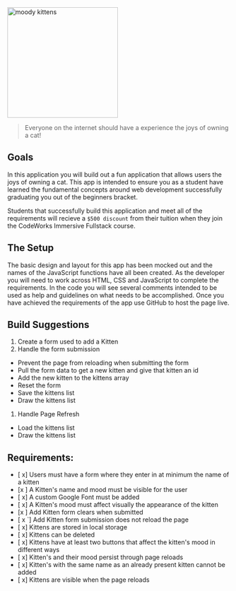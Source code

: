 <div class="text-center">
	<img src="https://codeworks.blob.core.windows.net/public/assets/img/projects/moody-logo.png" alt="moody kittens" height="250">
</div>

> Everyone on the internet should have a experience the joys of owning a cat!

## Goals

In this application you will build out a fun application that allows users the joys of owning a cat. This app is intended to ensure you as a student have learned the fundamental concepts around web development successfully graduating you out of the beginners bracket.

Students that successfully build this application and meet all of the requirements will recieve a `$500 discount` from their tuition when they join the CodeWorks Immersive Fullstack course.

## The Setup

The basic design and layout for this app has been mocked out and the names of the JavaScript functions have all been created. As the developer you will need to work across HTML, CSS and JavaScript to complete the requirements. In the code you will see several comments intended to be used as help and guidelines on what needs to be accomplished. Once you have achieved the requirements of the app use GitHub to host the page live.

## Build Suggestions

1. Create a form used to add a Kitten
1. Handle the form submission

- Prevent the page from reloading when submitting the form
- Pull the form data to get a new kitten and give that kitten an id
- Add the new kitten to the kittens array
- Reset the form
- Save the kittens list
- Draw the kittens list

1. Handle Page Refresh

- Load the kittens list
- Draw the kittens list

## Requirements:

- [ x] Users must have a form where they enter in at minimum the name of a kitten
- [x ] A Kitten's name and mood must be visible for the user
- [ x] A custom Google Font must be added
- [ x] A Kitten's mood must affect visually the appearance of the kitten
- [x ] Add Kitten form clears when submitted
- [ x `] Add Kitten form submission does not reload the page
- [ x] Kittens are stored in local storage
- [ x] Kittens can be deleted
- [ x] Kittens have at least two buttons that affect the kitten's mood in different ways
- [ x] Kitten's and their mood persist through page reloads
- [ x] Kitten's with the same name as an already present kitten cannot be added
- [ x] Kittens are visible when the page reloads
